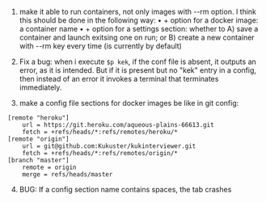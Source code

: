 1. make it able to run containers, not only images with --rm option.
I think this should be done in the following way:
• + option for a docker image: a container name
• + option for a settings section: whether to A) save a container and launch exitsing one on run; or B) create a new container with --rm key every time (is currently by default)

2. Fix a bug: when i execute `$p kek`, if the conf file is absent, it outputs an error, as it is intended. But if it is present but no "kek" entry in a config, then instead of an error it invokes a terminal that terminates immediately.

3. make a config file sections for docker images be like in git config:
```
[remote "heroku"]
	url = https://git.heroku.com/aqueous-plains-66613.git
	fetch = +refs/heads/*:refs/remotes/heroku/*
[remote "origin"]
	url = git@github.com:Kukuster/kukinterviewer.git
	fetch = +refs/heads/*:refs/remotes/origin/*
[branch "master"]
	remote = origin
	merge = refs/heads/master
```

4. BUG: If a config section name contains spaces, the tab crashes

